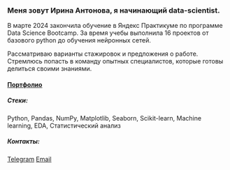 ### Меня зовут Ирина Антонова, я начинающий data-scientist.

В марте 2024 закончила обучение в Яндекс Практикуме по программе Data Science Bootcamp.
За время учебы выполнила 16 проектов от базового python до обучения нейронных сетей. 

Рассматриваю варианты стажировок и предложения о работе.
Стремлюсь попасть в команду опытных специалистов, которые готовы делиться своими знаниями.

#### [Портфолио](https://github.com/antiren/Portfolio)

##### Стеки: 
Python, Pandas, NumPy, Matplotlib, Seaborn, Scikit-learn, Machine learning, EDA, Статистический анализ

##### Контакты:

[Telegram](https://t.me/irantonova_v) 
[Email](irantonovairen@yandex.ru)
